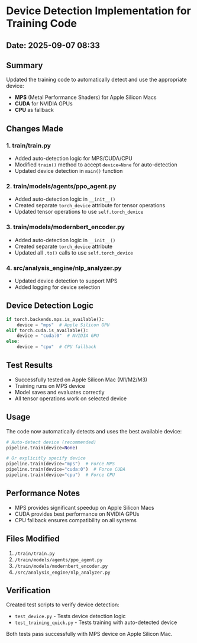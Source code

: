 # Device Detection Implementation for Training Code

## Date: 2025-09-07 08:33

## Summary
Updated the training code to automatically detect and use the appropriate device:
- **MPS** (Metal Performance Shaders) for Apple Silicon Macs
- **CUDA** for NVIDIA GPUs
- **CPU** as fallback

## Changes Made

### 1. train/train.py
- Added auto-detection logic for MPS/CUDA/CPU
- Modified `train()` method to accept `device=None` for auto-detection
- Updated device detection in `main()` function

### 2. train/models/agents/ppo_agent.py
- Added auto-detection logic in `__init__()`
- Created separate `torch_device` attribute for tensor operations
- Updated tensor operations to use `self.torch_device`

### 3. train/models/modernbert_encoder.py
- Added auto-detection logic in `__init__()`
- Created separate `torch_device` attribute
- Updated all `.to()` calls to use `self.torch_device`

### 4. src/analysis_engine/nlp_analyzer.py
- Updated device detection to support MPS
- Added logging for device selection

## Device Detection Logic
```python
if torch.backends.mps.is_available():
    device = "mps"  # Apple Silicon GPU
elif torch.cuda.is_available():
    device = "cuda:0"  # NVIDIA GPU
else:
    device = "cpu"  # CPU fallback
```

## Test Results
- Successfully tested on Apple Silicon Mac (M1/M2/M3)
- Training runs on MPS device
- Model saves and evaluates correctly
- All tensor operations work on selected device

## Usage
The code now automatically detects and uses the best available device:
```python
# Auto-detect device (recommended)
pipeline.train(device=None)

# Or explicitly specify device
pipeline.train(device="mps")  # Force MPS
pipeline.train(device="cuda:0")  # Force CUDA
pipeline.train(device="cpu")  # Force CPU
```

## Performance Notes
- MPS provides significant speedup on Apple Silicon Macs
- CUDA provides best performance on NVIDIA GPUs
- CPU fallback ensures compatibility on all systems

## Files Modified
1. `/train/train.py`
2. `/train/models/agents/ppo_agent.py`
3. `/train/models/modernbert_encoder.py`
4. `/src/analysis_engine/nlp_analyzer.py`

## Verification
Created test scripts to verify device detection:
- `test_device.py` - Tests device detection logic
- `test_training_quick.py` - Tests training with auto-detected device

Both tests pass successfully with MPS device on Apple Silicon Mac.